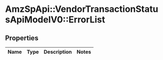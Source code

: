 # AmzSpApi::VendorTransactionStatusApiModelV0::ErrorList

## Properties
Name | Type | Description | Notes
------------ | ------------- | ------------- | -------------

